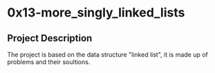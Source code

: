 # 0x13-more_singly_linked_lists
## Project Description
The project is based on the data structure "linked list", it is made up of problems and their soultions.
